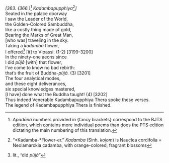 *\[363. {366.}*[^1] *Kadambapupphiya*[^2]*\]*  
Seated in the palace doorway  
I saw the Leader of the World,  
the Golden-Colored Sambuddha,  
like a costly thing made of gold,  
Bearing the Marks of Great Man,  
\[who was\] traveling in the sky.  
Taking a *kadamba* flower,  
I offered[^3] \[it\] to Vipassi. (1-2) \[3199-3200\]  
In the ninety-one aeons since  
I did *pūjā* \[with\] that flower,  
I’ve come to know no bad rebirth:  
that’s the fruit of Buddha-*pūjā.* (3) \[3201\]  
The four analytical modes,  
and these eight deliverances,  
six special knowledges mastered,  
\[I have\] done what the Buddha taught! (4) \[3202\]  
Thus indeed Venerable Kadambapupphiya Thera spoke these verses.  
The legend of Kadambapupphiya Thera is finished.  
[^1]: *Apadāna* numbers provided in {fancy brackets} correspond to the
    BJTS edition, which contains more individual poems than does the PTS
    edition dictating the main numbering of this translation.  
[^2]: “*Kadamba-*Flower-er.” *Kadamba* (Sinh. *koḷom*) is Nauclea
    cordifolia = Neolamarckia cadamba, with orange-colored, fragrant
    blossoms  
[^3]: lit., “did *pūjā*”
